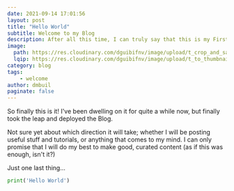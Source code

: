 ```yaml
---
date: 2021-09-14 17:01:56
layout: post
title: "Hello World"
subtitle: Welcome to my Blog
description: After all this time, I can truly say that this is my First page to this blog. Finally.
image: 
  path: https://res.cloudinary.com/dguibifnv/image/upload/t_crop_and_save/v1666204556/dmbuil-github-pages/hello-world_gheqhg.jpg
  lqip: https://res.cloudinary.com/dguibifnv/image/upload/t_to_thumbnail/v1666204556/dmbuil-github-pages/hello-world_gheqhg.jpg
category: blog
tags:
    - welcome
author: dmbuil
paginate: false
---
```


So finally this is it!
I've been dwelling on it for quite a while now, but finally took the leap and deployed the Blog.

Not sure yet about which direction it will take; whether I will be posting useful stuff and tutorials, or anything that comes to my mind.
I can only promise that I will do my best to make good, curated content (as if this was enough, isn't it?)

Just one last thing... 

```python
print('Hello World')
```
